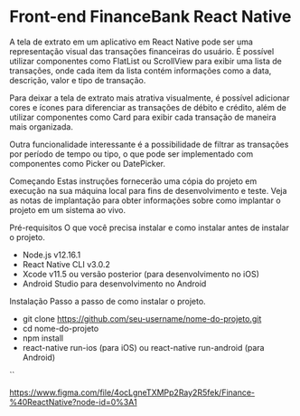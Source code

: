 # Front-end FinanceBank React Native

A tela de extrato em um aplicativo em React Native pode ser uma representação visual das transações financeiras do usuário. É possível utilizar componentes como FlatList ou ScrollView para exibir uma lista de transações, onde cada item da lista contém informações como a data, descrição, valor e tipo de transação.

Para deixar a tela de extrato mais atrativa visualmente, é possível adicionar cores e ícones para diferenciar as transações de débito e crédito, além de utilizar componentes como Card para exibir cada transação de maneira mais organizada.

Outra funcionalidade interessante é a possibilidade de filtrar as transações por período de tempo ou tipo, o que pode ser implementado com componentes como Picker ou DatePicker.

Começando
Estas instruções fornecerão uma cópia do projeto em execução na sua máquina local para fins de desenvolvimento e teste. Veja as notas de implantação para obter informações sobre como implantar o projeto em um sistema ao vivo.

Pré-requisitos
O que você precisa instalar e como instalar antes de instalar o projeto.

- Node.js v12.16.1
- React Native CLI v3.0.2
- Xcode v11.5 ou versão posterior (para desenvolvimento no iOS)
- Android Studio para desenvolvimento no Android

Instalação
Passo a passo de como instalar o projeto.


- git clone https://github.com/seu-username/nome-do-projeto.git
- cd nome-do-projeto
- npm install
- react-native run-ios (para iOS) ou react-native run-android (para Android)


``

https://www.figma.com/file/4ocLgneTXMPp2Ray2R5fek/Finance-%40ReactNative?node-id=0%3A1
